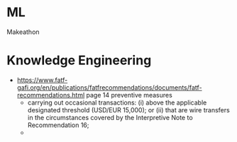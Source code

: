 # ML
Makeathon

# Knowledge Engineering
- https://www.fatf-gafi.org/en/publications/fatfrecommendations/documents/fatf-recommendations.html page 14 preventive measures
  - carrying out occasional transactions: (i) above the applicable designated threshold (USD/EUR 15,000); or (ii) that are wire transfers in the circumstances covered by the Interpretive Note to Recommendation 16;
  -